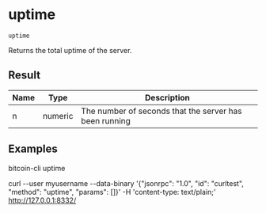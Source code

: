 # uptime

`uptime`

Returns the total uptime of the server.

## Result

| Name | Type    | Description                                            |
| ---- | ------- | ------------------------------------------------------ |
| n    | numeric | The number of seconds that the server has been running |

## Examples

bitcoin-cli uptime

curl --user myusername --data-binary '{"jsonrpc": "1.0", "id": "curltest", "method": "uptime", "params": []}' -H 'content-type: text/plain;' http://127.0.0.1:8332/